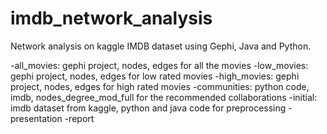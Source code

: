 # imdb_network_analysis
Network analysis on kaggle IMDB dataset using Gephi, Java and Python. 

-all_movies: gephi project, nodes, edges for all the movies
-low_movies: gephi project, nodes, edges for low rated movies
-high_movies: gephi project, nodes, edges for high rated movies
-communities: python code, imdb, nodes_degree_mod_full for the recommended collaborations
-initial: imdb dataset from kaggle, python and java code for preprocessing
-presentation
-report
